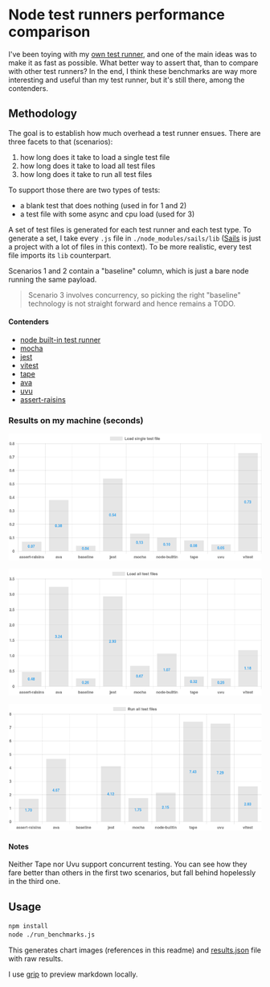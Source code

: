 # Node test runners performance comparison

I've been toying with my [own test runner](https://github.com/artemave/assert-raisins), and one of the main ideas was to make it as fast as possible. What better way to assert that, than to compare with other test runners? In the end, I think these benchmarks are way more interesting and useful than my test runner, but it's still there, among the contenders.

## Methodology

The goal is to establish how much overhead a test runner ensues. There are three facets to that (scenarios):
1. how long does it take to load a single test file
1. how long does it take to load all test files
1. how long does it take to run all test files

To support those there are two types of tests:
- a blank test that does nothing (used in for 1 and 2)
- a test file with some async and cpu load (used for 3)

A set of test files is generated for each test runner and each test type. To generate a set, I take every `.js` file in `./node_modules/sails/lib` ([Sails](https://sailsjs.com/) is just a project with a lot of files in this context). To be more realistic, every test file imports its `lib` counterpart.

Scenarios 1 and 2 contain a "baseline" column, which is just a bare node running the same payload.

> Scenario 3 involves concurrency, so picking the right "baseline" technology is not straight forward and hence remains a TODO.

#### Contenders

- [node built-in test runner](https://nodejs.org/api/test.html)
- [mocha](https://mochajs.org/)
- [jest](https://jestjs.io/)
- [vitest](https://vitest.dev/)
- [tape](https://github.com/tape-testing/tape)
- [ava](https://github.com/avajs/ava)
- [uvu](https://github.com/lukeed/uvu)
- [assert-raisins](https://github.com/artemave/assert-raisins)

### Results on my machine (seconds)

<p align="center">
  <img width="800" src="./singleTestFileImportOnly.png"/>
</p>
<p align="center">
  <img width="800" src="./allTestsFilesImportOnly.png"/>
</p>
<p align="center">
  <img width="800" src="./allTestsFilesWithLoad.png"/>
</p>

#### Notes

Neither Tape nor Uvu support concurrent testing. You can see how they fare better than others in the first two scenarios, but fall behind hopelessly in the third one.

## Usage

```bash
npm install
node ./run_benchmarks.js
```

This generates chart images (references in this readme) and [results.json](./results.json) file with raw results.

I use [grip](https://github.com/joeyespo/grip) to preview markdown locally.
